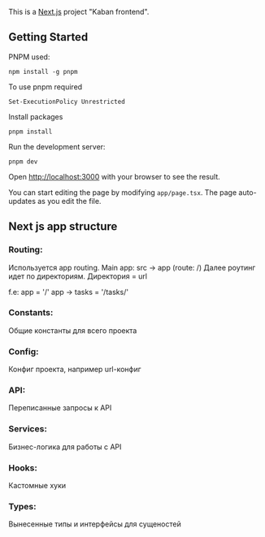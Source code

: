 This is a [Next.js](https://nextjs.org) project "Kaban frontend".

## Getting Started

PNPM used:

```
npm install -g pnpm
```

To use pnpm required

```
Set-ExecutionPolicy Unrestricted 
```

Install packages

```
pnpm install
```

Run the development server:

```
pnpm dev
```

Open [http://localhost:3000](http://localhost:3000) with your browser to see the result.

You can start editing the page by modifying `app/page.tsx`. The page auto-updates as you edit the file.


## Next js app structure

### Routing:

Используется app routing. Main app: src -> app (route: /)
Далее роутинг идет по директориям. Директория = url

f.e: app = '/' app -> tasks = '/tasks/'

### Constants:

Общие константы для всего проекта

### Config:

Конфиг проекта, например url-конфиг

### API:

Переписанные запросы к API 

### Services:

Бизнес-логика для работы с API

### Hooks:

Кастомные хуки

### Types:

Вынесенные типы и интерфейсы для сущеностей

